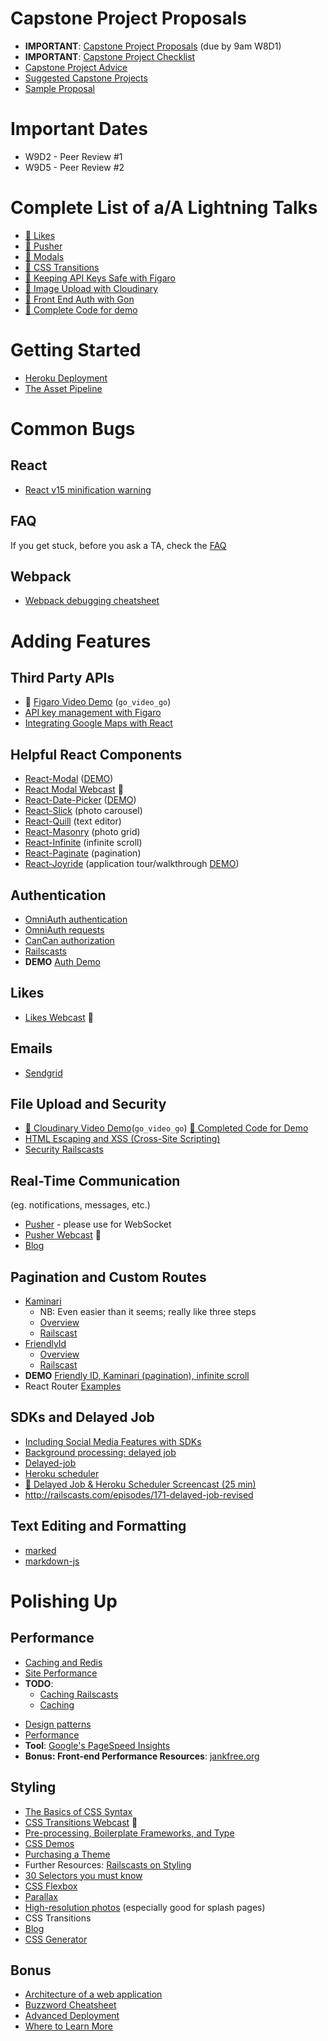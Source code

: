 # Capstone Project Proposals
* **IMPORTANT**: [Capstone Project Proposals][project-proposals] (due by 9am W8D1)
* **IMPORTANT**: [Capstone Project Checklist][capstone-check]
* [Capstone Project Advice][capstone-projects]
* [Suggested Capstone Projects][good-projects]
* [Sample Proposal][sample-proposal]

[capstone-check]: ./readings/capstone-checklist.md
[good-projects]: https://github.com/appacademy/backbone-curriculum/blob/master/w7d3/projects-to-clone.md
[capstone-projects]: ./capstone-projects/capstone-projects.md
[project-proposals]: ./capstone-projects/capstone-project-proposal.md
[sample-proposal]: https://github.com/appacademy/sample-project-proposal

# Important Dates
* W9D2 - Peer Review #1
* W9D5 - Peer Review #2

# Complete List of a/A Lightning Talks
* [:movie_camera: Likes][likes-webcast]
* [:movie_camera: Pusher][pusher-webcast]
* [:movie_camera: Modals][react-modal-webcast]
* [:movie_camera: CSS Transitions][css-transitions-webcast]
* [:movie_camera: Keeping API Keys Safe with Figaro][figaro-screencast]
* [:movie_camera: Image Upload with Cloudinary][cloudinary-screencast]
* [:movie_camera: Front End Auth with Gon][gon-webcast]
* [:file_folder: Complete Code for demo][cloudinary-demo]

# Getting Started
* [Heroku Deployment][heroku-deployment]
* [The Asset Pipeline][asset-pipeline]

[heroku-deployment]: ./readings/heroku-deployment.md
[asset-pipeline]: ./readings/asset-pipeline.md

# Common Bugs

## React

* [React v15 minification warning](./readings/react-v15-warning.md)

## FAQ

If you get stuck, before you ask a TA, check the [FAQ][FAQ]

[FAQ]: ./faqs/README.md

## Webpack

* [Webpack debugging cheatsheet][webpack-debugging-cheatsheet]

[webpack-debugging-cheatsheet]: https://github.com/appacademy/react-flux-curriculum/blob/master/w7d1/webpack_debugging_cheatsheet.md

# Adding Features

## Third Party APIs
* :movie_camera: [Figaro Video Demo][figaro-screencast] (`go_video_go`)
* [API key management with Figaro][figaro]
* [Integrating Google Maps with React][google-maps-demo]

[figaro-screencast]: https://vimeo.com/164602277
[figaro]: ./readings/figaro.md
[google-maps-demo]: https://github.com/appacademy/react-flux-curriculum/blob/master/w7d5/react_map_demo.html

## Helpful React Components
* [React-Modal][react-modals] ([DEMO][react-modal-demo])
* [React Modal Webcast][react-modal-webcast] :movie_camera:
* [React-Date-Picker][react-date-picker-github] ([DEMO][react-date-picker-demo])
* [React-Slick][react-slick-github] (photo carousel)
* [React-Quill][react-quill-github] (text editor)
* [React-Masonry][react-masonry-github] (photo grid)
* [React-Infinite][react-infinite-github] (infinite scroll)
* [React-Paginate][react-paginate-github] (pagination)
* [React-Joyride][react-joyride-github] (application tour/walkthrough [DEMO][react-joyride-demo])

[react-modals]:https://github.com/appacademy/capstone-project-curriculum/blob/master/readings/react-modals.md
[react-modal-demo]:https://reactcommunity.org/react-modal/bootstrap/
[react-date-picker-github]:https://github.com/zippyui/react-date-picker
[react-date-picker-demo]:http://zippyui.com/react-date-picker/
[react-slick-github]:https://github.com/akiran/react-slick
[react-quill-github]:https://github.com/zenoamaro/react-quill
[react-masonry-github]:https://github.com/eiriklv/react-masonry-component
[react-infinite-github]:https://github.com/seatgeek/react-infinite
[react-paginate-github]:https://github.com/AdeleD/react-paginate
[react-joyride-github]:https://github.com/gilbarbara/react-joyride
[react-joyride-demo]:http://gilbarbara.github.io/react-joyride/
[react-modal-webcast]: https://vimeo.com/164336429

## Authentication
* [OmniAuth authentication][omniauth]
* [OmniAuth requests][omniauth-ii]
* [CanCan authorization][cancan]
* [Railscasts][auth-railscasts]
* **DEMO** [Auth Demo][omniauth-devise-demo]

[omniauth]: ./readings/omniauth.md
[omniauth-ii]: ./readings/omniauth-ii.md
[cancan]: ./readings/cancan.md
[facebook-login]: ./readings/facebook-login.md
[auth-railscasts]: ./readings/auth-railscasts.md
[omniauth-devise-demo]: https://github.com/appacademy/OmniAuthDevise

## Likes
* [Likes Webcast][likes-webcast] :movie_camera:

[likes-webcast]: https://vimeo.com/164327432

## Emails
* [Sendgrid][sendgrid]

[sendgrid]: ./readings/sendgrid.md

## File Upload and Security
* [:movie_camera: Cloudinary Video Demo][cloudinary-screencast](`go_video_go`)
  [:file_folder: Completed Code for Demo][cloudinary-demo]
* [HTML Escaping and XSS (Cross-Site Scripting)][HTML Escaping]
* [Security Railscasts][security-railscasts]


[cloudinary-screencast]: https://vimeo.com/164612621
[cloudinary-demo]: https://github.com/appacademy/react_cloudinary_demo
[security-railscasts]: ./readings/security-railscasts.md
[filepicker]: ./readings/filepicker.md
[HTML Escaping]: ./readings/xss.md

## Real-Time Communication
(eg. notifications, messages, etc.)
* [Pusher][pusher] - please use for WebSocket
* [Pusher Webcast][pusher-webcast] :movie_camera:
* [Blog][pusher-blog]

[pusher]:https://pusher.com/
[pusher-webcast]: https://vimeo.com/164515140
[pusher-blog]:http://blog.pusher.com/making-reactjs-realtime-with-websockets/

## Pagination and Custom Routes
* [Kaminari][kaminari-github]
    * NB: Even easier than it seems; really like three steps
    * [Overview][kaminari-overview]
    * [Railscast][kaminari-railscast]
* [FriendlyId][friendly-id-github]
    * [Overview][friendly-id-overview]
    * [Railscast][friendly-id-railscast]
* **DEMO** [Friendly ID, Kaminari (pagination), infinite scroll][friendly-kaminari-delayed-demo]
* React Router [Examples][react-router-examples]

[kaminari-github]: https://github.com/amatsuda/kaminari
[kaminari-overview]: ./readings/kaminari.md
[kaminari-railscast]: http://railscasts.com/episodes/254-pagination-with-kaminari
[friendly-id-github]: https://github.com/norman/friendly_id
[friendly-id-overview]: ./readings/friendly-id.md
[friendly-id-railscast]: http://railscasts.com/episodes/314-pretty-urls-with-friendlyid
[friendly-kaminari-delayed-demo]: https://github.com/appacademy/friendly-kaminari-demo
[react-router-examples]:https://github.com/reactjs/react-router/tree/master/examples

## SDKs and Delayed Job
* [Including Social Media Features with SDKs][sdks]
* [Background processing: delayed job][delayed-job]
* [Delayed-job][delayed-job-overview]
* [Heroku scheduler][heroku-scheduler]
* [:movie_camera:  Delayed Job & Heroku Scheduler Screencast (25 min)][delayed-job-screencast]
* http://railscasts.com/episodes/171-delayed-job-revised

[sdks]: ./readings/sdks.md
[delayed-job]: ./readings/delayed-job.md
[delayed-job-overview]: ./readings/delayed-job-2.md
[heroku-scheduler]: ./readings/heroku-scheduler.md
[delayed-job-screencast]: http://vimeo.com/groups/appacademy/videos/96533711

## Text Editing and Formatting
* [marked][marked]
* [markdown-js][markdown-js]

[marked]: https://github.com/chjj/marked
[markdown-js]: https://github.com/evilstreak/markdown-js

# Polishing Up

## Performance
* [Caching and Redis][redis]
* [Site Performance][performance]
* **TODO**:
    * [Caching Railscasts][caching-railscasts]
    * [Caching][caching]

[redis]: ./readings/redis.md
[caching-railscasts]: ./readings/caching-railscasts.md
[caching]: ./readings/caching.md
[performance]: http://developer.yahoo.com/performance/rules.html

* [Design patterns][design-patterns]
* [Performance][yahoo-performance]
* **Tool**: [Google's PageSpeed Insights][pagespeed]
* **Bonus: Front-end Performance Resources**: [jankfree.org][jankfree]

[design-patterns]:./readings/design_patterns.md
[yahoo-performance]: https://developer.yahoo.com/performance/rules.html
[pagespeed]: https://developers.google.com/speed/pagespeed/insights/
[jankfree]: http://jankfree.org/

## Styling
* [The Basics of CSS Syntax][css-overview]
* [CSS Transitions Webcast][css-transitions-webcast] :movie_camera:
* [Pre-processing, Boilerplate Frameworks, and Type][sass-bootstrap-type]
* [CSS Demos][css-demos]
* [Purchasing a Theme][themes]
* Further Resources: [Railscasts on Styling][styling-railscasts]
* [30 Selectors you must know][30-selectors]
* [CSS Flexbox][flexbox-tutorial]
* [Parallax][parallax-blog]
* [High-resolution photos][unsplash] (especially good for splash pages)
* CSS Transitions
 * [Blog][css-transitions-blog]
 * [CSS Generator][css-transitions-generator]

[css-overview]: ./readings/css.md
[css-demos]: https://github.com/jonathanlemuel/css-demos
[styling-railscasts]: ./readings/styling-railscasts.md
[sass-bootstrap-type]: ./readings/sass-bootstrap-typography.md
[themes]: ./readings/themes.md
[30-selectors]: http://code.tutsplus.com/tutorials/the-30-css-selectors-you-must-memorize--net-16048
[parallax-blog]:http://keithclark.co.uk/articles/pure-css-parallax-websites/
[unsplash]:https://unsplash.com/
[flexbox-tutorial]:http://flexboxfroggy.com/
[css-transitions-blog]:https://robots.thoughtbot.com/transitions-and-transforms
[css-transitions-generator]:http://css3generator.com/
[css-transitions-webcast]: https://vimeo.com/164928587
[gon-webcast]: https://vimeo.com/168132088

## Bonus

* [Architecture of a web application](deprecated/web-app-architecture.md)
* [Buzzword Cheatsheet][buzzwords]
* [Advanced Deployment][adv-deploy]
* [Where to Learn More][learn-more]

[buzzwords]: ./readings/buzzwords.md
[adv-deploy]:./readings/advanced_deployment.md
[learn-more]:./readings/learn_more.md
